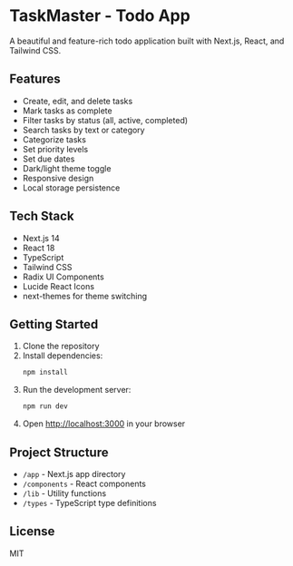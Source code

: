 # TaskMaster - Todo App

A beautiful and feature-rich todo application built with Next.js, React, and Tailwind CSS.

## Features

- Create, edit, and delete tasks
- Mark tasks as complete
- Filter tasks by status (all, active, completed)
- Search tasks by text or category
- Categorize tasks
- Set priority levels
- Set due dates
- Dark/light theme toggle
- Responsive design
- Local storage persistence

## Tech Stack

- Next.js 14
- React 18
- TypeScript
- Tailwind CSS
- Radix UI Components
- Lucide React Icons
- next-themes for theme switching

## Getting Started

1. Clone the repository
2. Install dependencies:
   ```bash
   npm install
   ```
3. Run the development server:
   ```bash
   npm run dev
   ```
4. Open [http://localhost:3000](http://localhost:3000) in your browser

## Project Structure

- `/app` - Next.js app directory
- `/components` - React components
- `/lib` - Utility functions
- `/types` - TypeScript type definitions

## License

MIT